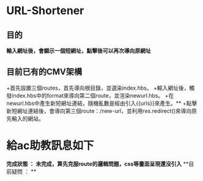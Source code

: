 # URL-Shortener
## 目的
**輸入網址後，會顯示一個短網址，點擊後可以再次導向原網址**

## 目前已有的CMV架構
+首先設置三個routes，首先導向根目錄，並選染index.hbs。
+輸入網址後，觸發index.hbs中的format來導向第二個route，並渲染newurl.hbs。
+在newurl.hbs中產生新短網址連結，隨機亂數是經由引入{{urls}}來產生。**
+點擊新短網址連結後，會導向第三個route：/new-url，並利用res.redirect()來導向原先輸入的網站。

# 給ac助教訊息如下
**完成狀態 ： 未完成，算先克服route的邏輯問題，css等畫面呈現還沒引入**
**目前疑問 ： **
